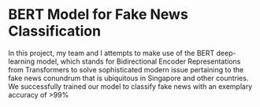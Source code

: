 # BERT Model for Fake News Classification 
 In this project, my team and I attempts to make use of the BERT deep-learning model, which stands for Bidirectional Encoder Representations from Transformers to solve sophisticated modern issue pertaining to the fake news conundrum that is ubiquitous in Singapore and other countries. We successfully trained our model to classify fake news with an exemplary accuracy of >99%
